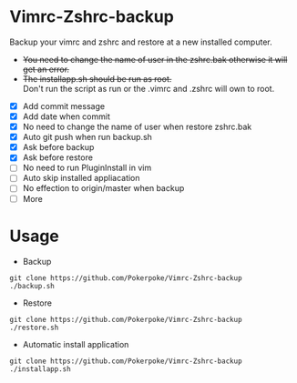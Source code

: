 # Vimrc-Zshrc-backup

Backup your vimrc and zshrc and restore at a new installed computer.
* ~~You need to change the name of user in the zshrc.bak otherwise it will get an error.~~
* ~~The installapp.sh should be run as root.~~  
Don't run the script as run or the .vimrc and .zshrc will own to root.

* [x] Add commit message
* [x] Add date when commit
* [x] No need to change the name of user when restore zshrc.bak
* [x] Auto git push when run backup.sh
* [x] Ask before backup
* [x] Ask before restore
* [ ] No need to run PluginInstall in vim
* [ ] Auto skip installed appliacation
* [ ] No effection to origin/master when backup
* [ ] More

# Usage
* Backup
```shell
git clone https://github.com/Pokerpoke/Vimrc-Zshrc-backup
./backup.sh
```
* Restore
```shell
git clone https://github.com/Pokerpoke/Vimrc-Zshrc-backup
./restore.sh
```

* Automatic install application
```shell
git clone https://github.com/Pokerpoke/Vimrc-Zshrc-backup
./installapp.sh
```
